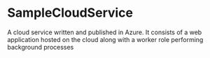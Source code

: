 # SampleCloudService
A cloud service written and published in Azure. It consists of a web application hosted on the cloud along with a worker role performing background processes
